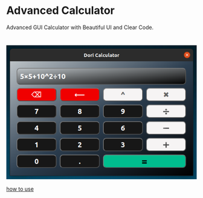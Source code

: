 # Advanced Calculator
Advanced GUI Calculator with Beautiful UI and Clear Code.


#

![demo](demo.png)


[how to use](https://github.com/dori-dev/demo-calculator/blob/main/demo.mkv?raw=true)
